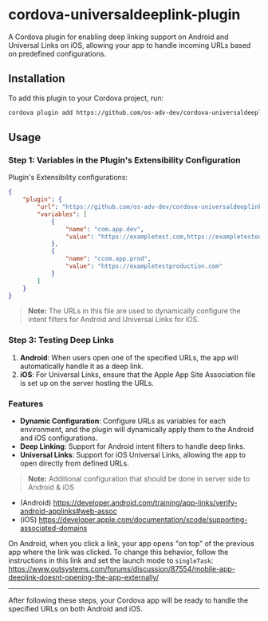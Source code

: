 # cordova-universaldeeplink-plugin

A Cordova plugin for enabling deep linking support on Android and Universal Links on iOS, allowing your app to handle incoming URLs based on predefined configurations.

## Installation

To add this plugin to your Cordova project, run:

```bash
cordova plugin add https://github.com/os-adv-dev/cordova-universaldeeplink-plugin.git --variable com.app.dev="https://exampletest.com", --variable com.app.prod="https://exampletestproduction.com
```

## Usage
### Step 1: Variables in the Plugin's Extensibility Configuration

Plugin's Extensibility configurations:

```json
{
    "plugin": {
        "url": "https://github.com/os-adv-dev/cordova-universaldeeplink-plugin.git",
        "variables": [
            {
                "name": "com.app.dev",
                "value": "https://exampletest.com,https://exampletestedev.com" 
            },
            {
                "name": "ccom.app.prod",
                "value": "https://exampletestproduction.com"
            }
        ]
    }
}
```

> **Note:** The URLs in this file are used to dynamically configure the intent filters for Android and Universal Links for iOS.

### Step 3: Testing Deep Links

1. **Android**: When users open one of the specified URLs, the app will automatically handle it as a deep link.
2. **iOS**: For Universal Links, ensure that the Apple App Site Association file is set up on the server hosting the URLs.

### Features
- **Dynamic Configuration**: Configure URLs as variables for each environment, and the plugin will dynamically apply them to the Android and iOS configurations.
- **Deep Linking**: Support for Android intent filters to handle deep links.
- **Universal Links**: Support for iOS Universal Links, allowing the app to open directly from defined URLs.

> **Note:** Additional configuration that should be done in server side to Android & iOS
- (Android) https://developer.android.com/training/app-links/verify-android-applinks#web-assoc
- (iOS) https://developer.apple.com/documentation/xcode/supporting-associated-domains

On Android, when you click a link, your app opens "on top" of the previous app where the link was clicked. To change this behavior, follow the instructions in this link and set the launch mode to `singleTask`:
https://www.outsystems.com/forums/discussion/87554/mobile-app-deeplink-doesnt-opening-the-app-externally/


---

After following these steps, your Cordova app will be ready to handle the specified URLs on both Android and iOS.